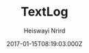 ---
title: TextLog
github: https://github.com/heiswayi/textlog
demo: https://heiswayi.github.io/textlog/
author: Heiswayi Nrird
ssg:
  - Jekyll
cms:
  - No Cms
date: 2017-01-15T08:19:03.000Z
description: Minimalist, lefty-style Jekyll theme designed for documentation based blog.
stale: false
---